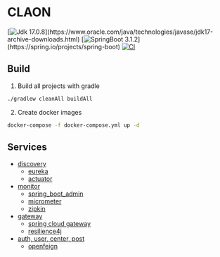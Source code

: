 # CLAON

[![Jdk 17.0.8](https://img.shields.io/badge/jdk-17.0.8-blue")](https://www.oracle.com/java/technologies/javase/jdk17-archive-downloads.html)
[![SpringBoot 3.1.2](https://img.shields.io/badge/spring_boot-3.1.2-blue")](https://spring.io/projects/spring-boot)
[![CI](https://github.com/Co-Laon/claon-server/actions/workflows/ci.yml/badge.svg)](https://github.com/Co-Laon/claon-server/actions/workflows/ci.yml)

## Build

1. Build all projects with gradle
```bash
./gradlew cleanAll buildAll
```

2. Create docker images
```bash
docker-compose -f docker-compose.yml up -d
```

## Services
- [discovery](./docs/discovery.md)
  - [eureka](./docs/eureka.md)
  - [actuator](./docs/actuator.md)
- [monitor](./docs/monitor.md)
  - [spring_boot_admin](./docs/spring_boot_admin.md)
  - [micrometer](./docs/micrometer.md)
  - [zipkin](./docs/zipkin.md)
- [gateway](./docs/gateway.md)
  - [spring cloud gateway](./docs/spring_cloud_gateway.md)
  - [resilience4j](./docs/resilience4j.md)
- [auth, user, center, post](./docs/service.md)
  - [openfeign](./docs/openfeign.md)
